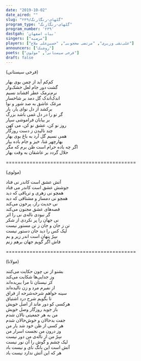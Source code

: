 ```yaml
---
date: "2019-10-02"
date_aired: ""
slug: "گلهای-رنگارنگ/۲۳۹"
program_type: "گلهای-رنگارنگ"
program_number: '۲۳۹'
dastgah: 'بیات اصفهان'
singers: ["مرضیه"]
players: ["علی‌نقی وزیری", "مرتضی محجوبی", "حسین‌علی ملاح"]
announcers: ["روشنک"]
poets: ["فرخی سیستانی", "مولوی"]
draft: false
---
```


(فرخی سیستانی)  

کم‌کم آید از چمن بوی بهار  
گشت دور جام لعل خشک‌وار  
نرم‌نرمک عطر افشاند نسیم  
اندک‌اندک گل دمد بر شاخسار  
مرغک عاشق به صد شور و نوا  
برکشد از دل نوای یار، یار  
گر تو را در دل غمی باشد بزرگ  
بر بیابان فراموشی سپار  
روز نو کن، عشق نو کن، می کهن  
چند نالیدن ز دست روزگار  
همی نسیم گل آرد به باغ بوی بهار  
بهارچهر مَنا، خیز و جام باده بیار  
اگر چه باده حرام است ظن برم که مگر  
حلال گردد بر عاشقان به وقت بهار  

============================================  

(مولوی)  

آتش عشق است کاندر نی فتاد  
جوشش عشق است کاندر می فتاد  
همچو نی زهری و تریاقی که دید  
همچو نی دمساز و مشتاقی که دید  
نی حدیث راز، پرخون می‌کند  
قصه‌های عشق مجنون می‌کند  
گر نبودی ناله‌ی نی را اثر  
نی جهان را پر نکردی از شکر  
تن ز جان و جان ز تن مستور نیست  
لیک کس را دید جان دستور نیست  
سِرّ پنهان است اندر زیر و بم  
فاش اگر گویم جهان برهم زنم  

============================================  

(مولانا)  

بشنو از نی چون حکایت می‌کنند  
وز جدایی‌ها شکایت می‌کند  
کز نیستان تا مرا ببریده‌اند  
از نفیرم مرد و زن نالیده‌اند  
سینه خواهم شرحه‌شرحه از فراق  
تا بگویم شرح درد اشتیاق  
هرکسی کو دور ماند از اصل خویش  
باز جوید روزگار وصل خویش  
من به هر جمعیتی نالان شدم  
جفت بدحالان و خوش‌حالان شدم  
هر کسی از ظن خود شد یار من  
وز درون من نجست اسرار من  
سِرّ من از ناله‌ی من دور نیست  
لیک چشم و گوش را آن نور نیست  
آتش است این بانگ نای و نیست باد  
هر که این آتش ندارد نیست باد  
